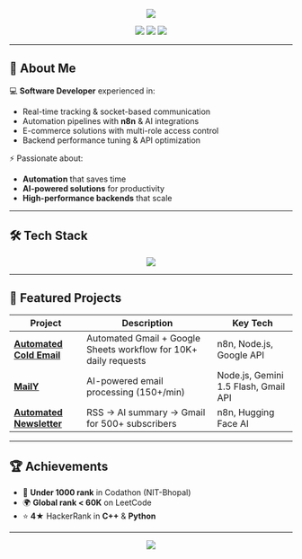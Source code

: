 <p align="center">
  <img src="https://readme-typing-svg.herokuapp.com?font=Orbitron&size=40&duration=3000&pause=500&color=00F7FF&center=true&vCenter=true&width=800&lines=Hey!+I'm+Pranjal+Shukla;Full+Stack+Developer;Automation+%26+AI+Engineer;Let's+Build+Something+Amazing!">
</p>

<p align="center">
  <a href="mailto:pranjalshukla245@gmail.com"><img src="https://img.shields.io/badge/Email-Contact%20Me-red?style=for-the-badge&logo=gmail"></a>
  <a href="https://www.linkedin.com/in/pranjal-shukla-897967221/"><img src="https://img.shields.io/badge/LinkedIn-Pranjal%20Shukla-blue?style=for-the-badge&logo=linkedin"></a>
  <a href="https://github.com/KirmadaShukla"><img src="https://img.shields.io/badge/GitHub-pranjalshukla-black?style=for-the-badge&logo=github"></a>
</p>

---

## 🚀 About Me

💻 **Software Developer** experienced in:  
- Real-time tracking & socket-based communication  
- Automation pipelines with **n8n** & AI integrations  
- E-commerce solutions with multi-role access control  
- Backend performance tuning & API optimization  

⚡ Passionate about:  
- **Automation** that saves time  
- **AI-powered solutions** for productivity  
- **High-performance backends** that scale  

---

## 🛠️ Tech Stack

<p align="center">
  <img src="https://skillicons.dev/icons?i=js,ts,react,tailwind,nodejs,express,graphql,redis,rabbitmq,socketio,mongodb,postgres,docker,aws,gcp,cpp,flutter,postman,git,github" />
</p>

---

## 📌 Featured Projects

| Project | Description | Key Tech |
|---------|-------------|----------|
| [**Automated Cold Email**](https://github.com/KirmadaShukla/Auttomated_Cold_Email) | Automated Gmail + Google Sheets workflow for 10K+ daily requests | n8n, Node.js, Google API |
| [**MailY**](https://github.com/KirmadaShukla/MailAI) | AI-powered email processing (150+/min) | Node.js, Gemini 1.5 Flash, Gmail API |
| [**Automated Newsletter**](https://github.com/KirmadaShukla/Automated-Newsletter) | RSS → AI summary → Gmail for 500+ subscribers | n8n, Hugging Face AI |

---

## 🏆 Achievements

- 🥇 **Under 1000 rank** in Codathon (NIT-Bhopal)  
- 🌍 **Global rank < 60K** on LeetCode  
- ⭐ **4★** HackerRank in **C++** & **Python**

---

<!-- Footer Glow -->
<p align="center">
  <img src="https://capsule-render.vercel.app/api?type=waving&height=120&color=0:00c6ff,100:0072ff&section=footer"/>
</p>
